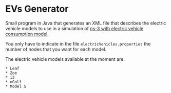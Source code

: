 # EVs Generator
Small program in Java that generates an XML file that describes the electric
 vehicle models to use in a simulation of [ns-3 with electric vehicle consumption model](https://github.com/ssalvatella/ns-3-mobility-consumption/tree/master).

You only have to indicate in the file `electricVehicles.properties` the number of nodes
 that you want for each model.
 
 The electric vehicle models available at the moment are:
 
    * Leaf
    * Zoe
    * i3
    * eGolf
    * Model S